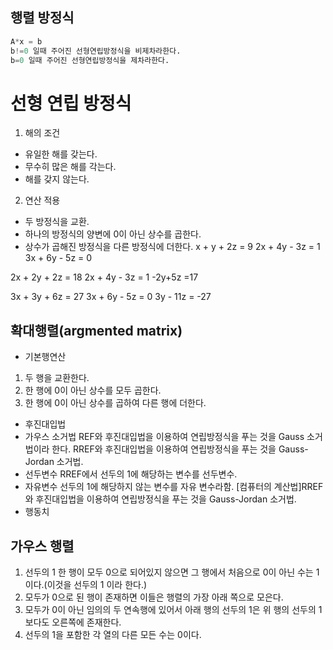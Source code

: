 ## 행렬 방정식
```Python
A*x = b
b!=0 일때 주어진 선형연립방정식을 비제차라한다.
b=0 일때 주어진 선형연립방정식을 제차라한다.
```

# 선형 연립 방정식
1. 해의 조건
- 유일한 해를 갖는다.
- 무수히 많은 해를 각는다.
- 해를 갖지 않는다.

2. 연산 적용
- 두 방정식을 교환.
- 하나의 방정식의 양변에 0이 아닌 상수를 곱한다.
- 상수가 곱해진 방정식을 다른 방정식에 더한다.
x + y + 2z = 9
2x + 4y - 3z = 1
3x + 6y - 5z = 0

2x + 2y + 2z = 18
2x + 4y - 3z = 1
-2y+5z =17

3x + 3y + 6z = 27
3x + 6y - 5z = 0
3y - 11z = -27


## 확대행렬(argmented matrix)
- 기본행연산
1. 두 행을 교환한다.
2. 한 행에 0이 아닌 상수를 모두 곱한다.
3. 한 행에 0이 아닌 상수를 곱하여 다른 행에 더한다.
- 후진대입법
- 가우스 소거법
REF와 후진대입법을 이용하여 연립방정식을 푸는 것을 Gauss 소거법이라 한다.
RREF와 후진대입법을 이용하여 연립방정식을
푸는 것을 Gauss-Jordan 소거법.
- 선두변수
RREF에서 선두의 1에 해당하는 변수를 선두변수.
- 자유변수
선두의 1에 해당하지 않는 변수를 자유 변수라함.
[컴퓨터의&nbsp;계산법]RREF와 후진대입법을 이용하여 연립방정식을
푸는 것을 Gauss-Jordan 소거법.
- 행동치
## 가우스 행렬
1. 선두의 1
한 행이 모두 0으로 되어있지 않으면 그 행에서
처음으로 0이 아닌 수는 1이다.(이것을 선두의 1 이라 한다.)
2. 모두가 0으로 된 행이 존재하면 이들은 행렬의 가장 아래 쪽으로 모은다.
3. 모두가 0이 아닌 임의의 두 연속행에 있어서
아래 행의 선두의 1은 위 행의 선두의 1보다도
오른쪽에 존재한다.
4. 선두의 1을 포함한 각 열의 다른 모든 수는 0이다.


